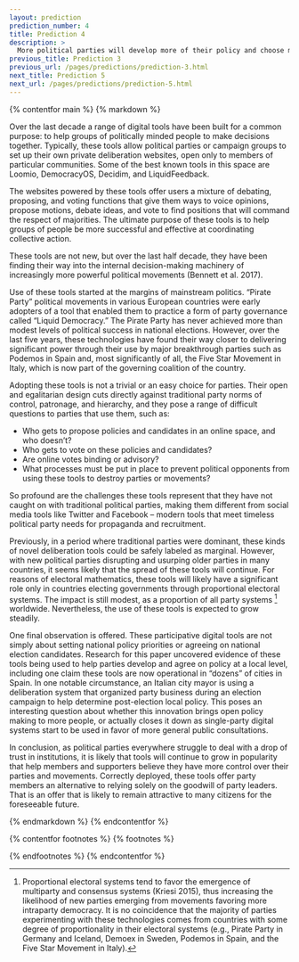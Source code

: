 ```yaml
---
layout: prediction
prediction_number: 4
title: Prediction 4
description: >
  More political parties will develop more of their policy and choose more of their candidates through dedicated digital platforms.
previous_title: Prediction 3
previous_url: /pages/predictions/prediction-3.html
next_title: Prediction 5
next_url: /pages/predictions/prediction-5.html
---
```


{% contentfor main %}
{% markdown %}

Over the last decade a range of digital tools have been built for a common purpose: to help groups of politically minded people to make decisions together. Typically, these tools allow political parties or campaign groups to set up their own private deliberation websites, open only to members of particular communities. Some of the best known tools in this space are Loomio, DemocracyOS, Decidim, and LiquidFeedback.

The websites powered by these tools offer users a mixture of debating, proposing, and voting functions that give them ways to voice opinions, propose motions, debate ideas, and vote to find positions that will command the respect of majorities. The ultimate purpose of these tools is to help groups of people be more successful and effective at coordinating collective action.

These tools are not new, but over the last half decade, they have been finding their way into the internal decision-making machinery of increasingly more powerful political movements (Bennett et al. 2017).

Use of these tools started at the margins of mainstream politics. “Pirate Party” political movements in various European countries were early adopters of a tool that enabled them to practice a form of party governance called “Liquid Democracy.” The Pirate Party has never achieved more than modest levels of political success in national elections. However, over the last five years, these technologies have found their way closer to delivering significant power through their use by major breakthrough parties such as Podemos in Spain and, most significantly of all, the Five Star Movement in Italy, which is now part of the governing coalition of the country.

Adopting these tools is not a trivial or an easy choice for parties. Their open and egalitarian design cuts directly against traditional party norms of control, patronage, and hierarchy, and they pose a range of difficult questions to parties that use them, such as:

-	Who gets to propose policies and candidates in an online space, and who doesn’t?
-	Who gets to vote on these policies and candidates?
-	Are online votes binding or advisory?
-	What processes must be put in place to prevent political opponents from using these tools to destroy parties or movements?

So profound are the challenges these tools represent that they have not caught on with traditional political parties, making them different from social media tools like Twitter and Facebook – modern tools that meet timeless political party needs for propaganda and recruitment.

Previously, in a period where traditional parties were dominant, these kinds of novel deliberation tools could be safely labeled as marginal. However, with new political parties disrupting and usurping older parties in many countries, it seems likely that the spread of these tools will continue. For reasons of electoral mathematics, these tools will likely have a significant role only in countries electing governments through proportional electoral systems. The impact is still modest, as a proportion of all party systems [^10] worldwide. Nevertheless, the use of these tools is expected to grow steadily.

One final observation is offered. These participative digital tools are not simply about setting national policy priorities or agreeing on national election candidates. Research for this paper uncovered evidence of these tools being used to help parties develop and agree on policy at a local level, including one claim these tools are now operational in “dozens” of cities in Spain. In one notable circumstance, an Italian city mayor is using a deliberation system that organized party business during an election campaign to help determine post-election local policy. This poses an interesting question about whether this innovation brings open policy making to more people, or actually closes it down as single-party digital systems start to be used in favor of more general public consultations.

In conclusion, as political parties everywhere struggle to deal with a drop of trust in institutions, it is likely that tools will continue to grow in popularity that help members and supporters believe they have more control over their parties and movements. Correctly deployed, these tools offer party members an alternative to relying solely on the goodwill of party leaders. That is an offer that is likely to remain attractive to many citizens for the foreseeable future.

{% endmarkdown %}
{% endcontentfor %}

{% contentfor footnotes %}
{% footnotes %}

[^10]: Proportional electoral systems tend to favor the emergence of multiparty and consensus systems (Kriesi 2015), thus increasing the likelihood of new parties emerging from movements favoring more intraparty democracy. It is no coincidence that the majority of parties experimenting with these technologies comes from countries with some degree of proportionality in their electoral systems (e.g., Pirate Party in Germany and Iceland, Demoex in Sweden, Podemos in Spain, and the Five Star Movement in Italy).

{% endfootnotes %}
{% endcontentfor %}
